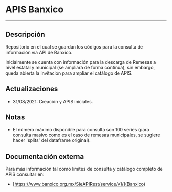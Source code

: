 # APIS Banxico

------------------------

## Descripción
Repositorio en el cual se guardan los códigos para la consulta de información vía API de Banxico.

Inicialmente se cuenta con información para la descarga de Remesas a nivel estatal y municipal (se ampliará de forma contínua), sin embargo, queda abierta la invitación para ampliar el catálogo de APIS.

## Actualizaciones
- 31/08/2021: Creación y APIS iniciales.

## Notas
- El número máximo disponible para consulta son 100 series (para consulta masivo como es el caso de remesas municipales, se sugiere hacer  'splits' del dataframe original).

## Documentación externa

Para más información tal como límites de consulta y catálogo completo de APIS consultar en:

- [https://www.banxico.org.mx/SieAPIRest/service/v1/](Banxico)
